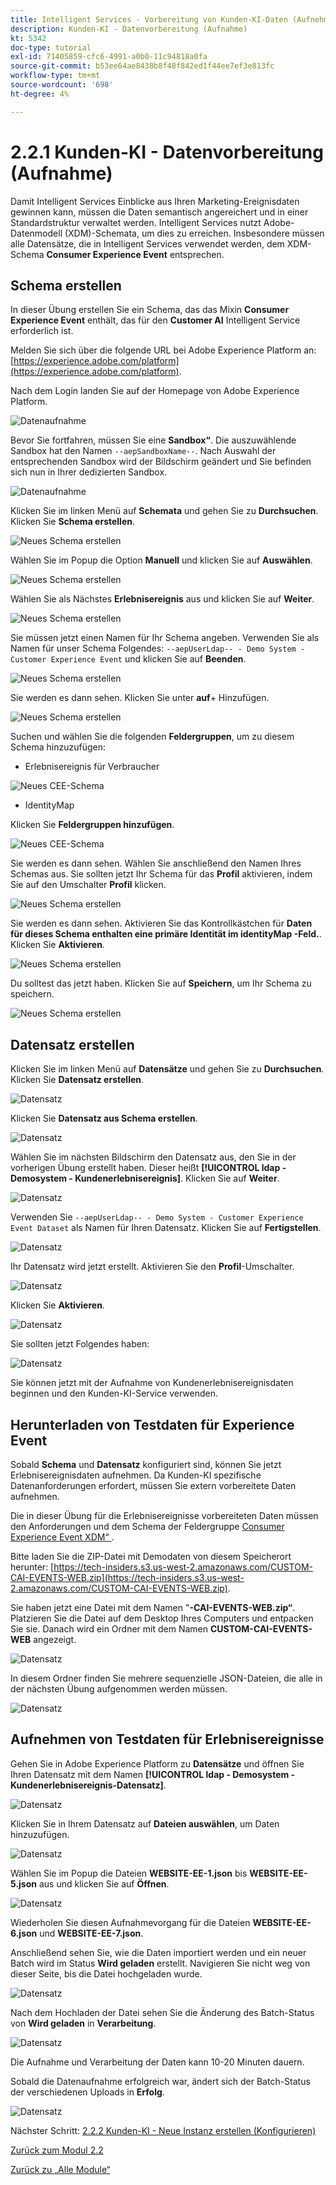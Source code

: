 ```yaml
---
title: Intelligent Services - Vorbereitung von Kunden-KI-Daten (Aufnehmen)
description: Kunden-KI - Datenvorbereitung (Aufnahme)
kt: 5342
doc-type: tutorial
exl-id: 71405859-cfc6-4991-a0b0-11c94818a0fa
source-git-commit: b53ee64ae8438b8f48f842ed1f44ee7ef3e813fc
workflow-type: tm+mt
source-wordcount: '698'
ht-degree: 4%

---
```


# 2.2.1 Kunden-KI - Datenvorbereitung (Aufnahme)

Damit Intelligent Services Einblicke aus Ihren Marketing-Ereignisdaten gewinnen kann, müssen die Daten semantisch angereichert und in einer Standardstruktur verwaltet werden. Intelligent Services nutzt Adobe-Datenmodell (XDM)-Schemata, um dies zu erreichen.
Insbesondere müssen alle Datensätze, die in Intelligent Services verwendet werden, dem XDM-Schema **Consumer Experience Event** entsprechen.

## Schema erstellen

In dieser Übung erstellen Sie ein Schema, das das Mixin **Consumer Experience Event** enthält, das für den **Customer AI** Intelligent Service erforderlich ist.

Melden Sie sich über die folgende URL bei Adobe Experience Platform an: [https://experience.adobe.com/platform](https://experience.adobe.com/platform).

Nach dem Login landen Sie auf der Homepage von Adobe Experience Platform.

![Datenaufnahme](../../datacollection/module1.2/images/home.png)

Bevor Sie fortfahren, müssen Sie eine **Sandbox“**. Die auszuwählende Sandbox hat den Namen ``--aepSandboxName--``. Nach Auswahl der entsprechenden Sandbox wird der Bildschirm geändert und Sie befinden sich nun in Ihrer dedizierten Sandbox.

![Datenaufnahme](../../datacollection/module1.2/images/sb1.png)

Klicken Sie im linken Menü auf **Schemata** und gehen Sie zu **Durchsuchen**. Klicken Sie **Schema erstellen**.

![Neues Schema erstellen](./images/createschemabutton.png)

Wählen Sie im Popup die Option **Manuell** und klicken Sie auf **Auswählen**.

![Neues Schema erstellen](./images/schmanual.png)

Wählen Sie als Nächstes **Erlebnisereignis** aus und klicken Sie auf **Weiter**.

![Neues Schema erstellen](./images/xdmee.png)

Sie müssen jetzt einen Namen für Ihr Schema angeben. Verwenden Sie als Namen für unser Schema Folgendes: `--aepUserLdap-- - Demo System - Customer Experience Event` und klicken Sie auf **Beenden**.

![Neues Schema erstellen](./images/schname.png)

Sie werden es dann sehen. Klicken Sie unter **auf**+ Hinzufügen.

![Neues Schema erstellen](./images/xdmee1.png)

Suchen und wählen Sie die folgenden **Feldergruppen**, um zu diesem Schema hinzuzufügen:

- Erlebnisereignis für Verbraucher

![Neues CEE-Schema](./images/cee1.png)

- IdentityMap

Klicken Sie **Feldergruppen hinzufügen**.

![Neues CEE-Schema](./images/cee2.png)

Sie werden es dann sehen. Wählen Sie anschließend den Namen Ihres Schemas aus. Sie sollten jetzt Ihr Schema für das **Profil** aktivieren, indem Sie auf den Umschalter **Profil** klicken.

![Neues Schema erstellen](./images/xdmee3.png)

Sie werden es dann sehen. Aktivieren Sie das Kontrollkästchen für **Daten für dieses Schema enthalten eine primäre Identität im identityMap -Feld.**. Klicken Sie **Aktivieren**.

![Neues Schema erstellen](./images/xdmee4.png)

Du solltest das jetzt haben. Klicken Sie auf **Speichern**, um Ihr Schema zu speichern.

![Neues Schema erstellen](./images/xdmee5.png)

## Datensatz erstellen

Klicken Sie im linken Menü auf **Datensätze** und gehen Sie zu **Durchsuchen**. Klicken Sie **Datensatz erstellen**.

![Datensatz](./images/createds.png)

Klicken Sie **Datensatz aus Schema erstellen**.

![Datensatz](./images/createdatasetfromschema.png)

Wählen Sie im nächsten Bildschirm den Datensatz aus, den Sie in der vorherigen Übung erstellt haben. Dieser heißt **[!UICONTROL ldap - Demosystem - Kundenerlebnisereignis]**. Klicken Sie auf **Weiter**.

![Datensatz](./images/createds1.png)

Verwenden Sie `--aepUserLdap-- - Demo System - Customer Experience Event Dataset` als Namen für Ihren Datensatz. Klicken Sie auf **Fertigstellen**.

![Datensatz](./images/createds2.png)

Ihr Datensatz wird jetzt erstellt. Aktivieren Sie den **Profil**-Umschalter.

![Datensatz](./images/createds3.png)

Klicken Sie **Aktivieren**.

![Datensatz](./images/createds4.png)

Sie sollten jetzt Folgendes haben:

![Datensatz](./images/createds5.png)

Sie können jetzt mit der Aufnahme von Kundenerlebnisereignisdaten beginnen und den Kunden-KI-Service verwenden.

## Herunterladen von Testdaten für Experience Event

Sobald **Schema** und **Datensatz** konfiguriert sind, können Sie jetzt Erlebnisereignisdaten aufnehmen. Da Kunden-KI spezifische Datenanforderungen erfordert, müssen Sie extern vorbereitete Daten aufnehmen.

Die in dieser Übung für die Erlebnisereignisse vorbereiteten Daten müssen den Anforderungen und dem Schema der Feldergruppe [Consumer Experience Event XDM“ ](https://github.com/adobe/xdm/blob/797cf4930d5a80799a095256302675b1362c9a15/docs/reference/context/experienceevent-consumer.schema.md).

Bitte laden Sie die ZIP-Datei mit Demodaten von diesem Speicherort herunter: [https://tech-insiders.s3.us-west-2.amazonaws.com/CUSTOM-CAI-EVENTS-WEB.zip](https://tech-insiders.s3.us-west-2.amazonaws.com/CUSTOM-CAI-EVENTS-WEB.zip).

Sie haben jetzt eine Datei mit dem Namen &quot;**-CAI-EVENTS-WEB.zip“**. Platzieren Sie die Datei auf dem Desktop Ihres Computers und entpacken Sie sie. Danach wird ein Ordner mit dem Namen **CUSTOM-CAI-EVENTS-WEB** angezeigt.

![Datensatz](./images/ingest.png)

In diesem Ordner finden Sie mehrere sequenzielle JSON-Dateien, die alle in der nächsten Übung aufgenommen werden müssen.

![Datensatz](./images/ingest1a.png)

## Aufnehmen von Testdaten für Erlebnisereignisse

Gehen Sie in Adobe Experience Platform zu **Datensätze** und öffnen Sie Ihren Datensatz mit dem Namen **[!UICONTROL ldap - Demosystem - Kundenerlebnisereignis-Datensatz]**.

![Datensatz](./images/ingest1.png)

Klicken Sie in Ihrem Datensatz auf **Dateien auswählen**, um Daten hinzuzufügen.

![Datensatz](./images/ingest2.png)

Wählen Sie im Popup die Dateien **WEBSITE-EE-1.json** bis **WEBSITE-EE-5.json** aus und klicken Sie auf **Öffnen**.

![Datensatz](./images/ingest3.png)

Wiederholen Sie diesen Aufnahmevorgang für die Dateien **WEBSITE-EE-6.json** und **WEBSITE-EE-7.json**.

Anschließend sehen Sie, wie die Daten importiert werden und ein neuer Batch wird im Status **Wird geladen** erstellt. Navigieren Sie nicht weg von dieser Seite, bis die Datei hochgeladen wurde.

![Datensatz](./images/ingest4.png)

Nach dem Hochladen der Datei sehen Sie die Änderung des Batch-Status von **Wird geladen** in **Verarbeitung**.

![Datensatz](./images/ingest5.png)

Die Aufnahme und Verarbeitung der Daten kann 10-20 Minuten dauern.

Sobald die Datenaufnahme erfolgreich war, ändert sich der Batch-Status der verschiedenen Uploads in **Erfolg**.

![Datensatz](./images/ingest7.png)

Nächster Schritt: [2.2.2 Kunden-KI - Neue Instanz erstellen (Konfigurieren)](./ex2.md)

[Zurück zum Modul 2.2](./intelligent-services.md)

[Zurück zu „Alle Module“](./../../../overview.md)
